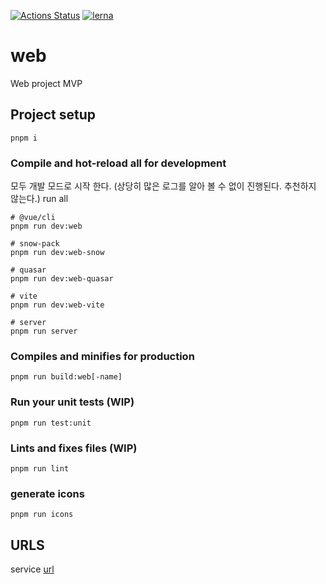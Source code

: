 
[![Actions Status](https://github.com/innovirus/web/workflows/Build%20and%20Deploy/badge.svg)](https://github.com/innovirus/web/actions)
[![lerna](https://img.shields.io/badge/maintained%20with-lerna-cc00ff.svg)](https://lerna.js.org/)

# web
Web project MVP


## Project setup
```
pnpm i
```

### Compile and hot-reload all for development

모두 개발 모드로 시작 한다. (상당히 많은 로그를 알아 볼 수 없이 진행된다. 추천하지 않는다.)
run all
``` shell
# @vue/cli
pnpm run dev:web

# snow-pack
pnpm run dev:web-snow

# quasar
pnpm run dev:web-quasar

# vite
pnpm run dev:web-vite

# server
pnpm run server

```

### Compiles and minifies for production
```
pnpm run build:web[-name]
```

### Run your unit tests (WIP)
```
pnpm run test:unit
```

### Lints and fixes files (WIP)
```
pnpm run lint
```

### generate icons
```
pnpm run icons
```

## URLS

service [url](https://web-prod-bc72c.firebaseapp.com/) 


